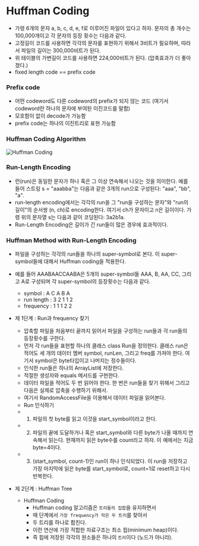 # Huffman Coding
- 가령 6개의 문자 a, b, c, d, e, f로 이루어진 파일이 있다고 하자. 문자의 총 개수는 100,000개이고 각 문자의 등장 횟수는 다음과 같다.
- 고정길이 코드를 사용하면 각각의 문자를 표현하기 위해서 3비트가 필요하며, 따라서 파일의 길이는 300,000비트가 된다.
- 위 테이블의 가변길이 코드를 사용하면 224,000비트가 된다. (압축효과가 더 좋아졌다.)
- fixed length code == prefix code

### Prefix code
- 어떤 codeword도 다른 codeword의 prefix가 되지 않는 코드 (여기서 codeword란 하나의 문자에 부여된 이진코드를 말함)
- 모호함이 없이 decode가 가능함
- prefix code는 하나의 이진트리로 표현 가능함

### Huffman Coding Algorithm
![Huffman Coding](http://www.ktword.co.kr/img_data/1443_1.JPG)

### Run-Length Encoding
- 런(run)은 동일한 문자가 하나 혹은 그 이상 연속해서 나오는 것을 의미한다. 예를 들어 스트링 s = "aaabba"는 다음과 같은 3개의 run으로 구성된다: "aaa", "bb", "a".
- run-length encoding에서는 각각의 run을 그 "run을 구성하는 문자"와 "run의 길이"의 순서쌍 (n, ch)로 encoding한다. 여기서 ch가 문자이고 n은 길이이다. 가령 위의 문자열 s는 다음과 같이 코딩된다: 3a2b1a.
- Run-Length Encoding은 길이가 긴 run들이 많은 경우에 효과적이다.

### Huffman Method with Run-Length Encoding
- 파일을 구성하는 각각의 run들을 하나의 super-symbol로 본다. 이 super-symbol들에 대해서 Huffman coding을 적용한다.
- 예를 들어 AAABAACCAABA은 5개의 super-symbol들 AAA, B, AA, CC, 그리고 A로 구성되며 각 super-symbol의 등장횟수는 다음과 같다.
    - symbol     : A C A B A
    - run length : 3 2 1 1 2
    - frequency  : 1 1 1 2 2

- 제 1단계 : Run과 frequency 찾기
    - 압축할 파일을 처음부터 끝까지 읽어서 파일을 구성하는 run들과 각 run들의 등장횟수를 구한다.
    - 먼저 각 run들을 표현할 하나의 클래스 class Run을 정의한다. 클래스 run은 적어도 세 개의 데이터 멤버 symbol, runLen, 그리고 freq를 가져야 한다. 여기서 symbol은 byte타입이고 나머지는 정수들이다.
    - 인식한 run들은 하나의 ArrayList에 저장한다.
    - 적절한 생성자와 equals 메서드를 구현한다.
    - 데이터 파일을 적어도 두 번 읽어야 한다. 한 번은 run들을 찾기 위해서 그리고 다음은 실제로 압축을 수행하기 위해서.
    - 여기서 RandomAccessFile을 이용해서 데이터 파일을 읽어본다.
    - Run 인식하기
    - 1. 파일의 첫 byte를 읽고 이것을 start_symbol이라고 한다.
    - 2. 파일의 끝에 도달하거나 혹은 start_symbol와 다른 byte가 나올 때까지 연속해서 읽는다. 현재까지 읽은 byte수를 count라고 하자. 이 예에서는 지금 byte=4이다.
    - 3. (start_symbol, count-1)인 run이 하나 인식되었다. 이 run을 저장하고 가장 마지막에 읽은 byte를 start_symbol로, count=1로 reset하고 다시 반복한다.
- 제 2단계 : Huffman Tree
    - Huffman Coding
        - Huffman coding 알고리즘은 `트리들의 집합`을 유지하면서
        - 매 단계에서 `가장 frequency가 작은 두 트리`를 찾아서
        - 두 트리를 하나로 합친다.
        - 이런 연산에 가장 적합한 자료구조는 최소 힙(minimum heap)이다.
        - 즉 힙에 저장된 각각의 원소들은 하나의 `트리`이다 (노드가 아니라).
    